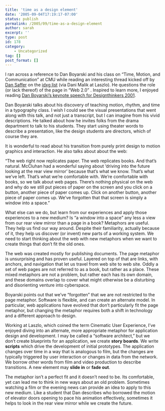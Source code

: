 ```yaml
---
title: 'time as a design element'
date: '2005-09-04T17:19:17-07:00'
status: publish
permalink: /2005/09/time-as-a-design-element
author: sarah
excerpt: ''
type: post
id: 178
category:
    - Uncategorized
tag: []
post_format: []
---
```

I ran across a reference to Dan Boyarski and his class on “Time, Motion, and Communication” at CMU while reading an interesting thread kicked off by [Dan Saffer](http://odannyboy.com/blog/) on the [idxg list](http://discuss.ixdg.org/) (via Dani Malik at Laszlo). He questions the role (or lack thereof) of the page in “Web 2.0” . Inspired to learn more, I enjoyed reading [Dan Boyarski’s keynote speech for Designthinkers 2001](http://www.designthinkers.com/pdf/dboyarski.pdf).

Dan Boyarski talks about his discovery of teaching motion, rhythm, and time in a typography class. I wish I could see the visual presentations that went along with this talk, and not just a transcript, but I can imagine from his vivid descriptions. He talked about how he invites folks from the drama department to talk to his students. They start using theater words to describe a presentation, like the design students are directors, which of course they are.

It is wonderful to read about his transition from purely print design to motion graphics and interaction. He also talks about about the web:

“The web right now replicates paper. The web replicates books. And that’s natural. McCluhan had a wonderful saying about ‘driving into the future looking at the rear view mirror’ because that’s what we know. That’s what we’ve left. That’s what we’re comfortable with. We’re comfortable with books, so we talk about web pages. There’s nothing physical on the web and why do we still put pieces of paper on the screen and you click on a button, another piece of paper comes up. Click on another button, another piece of paper comes up. We’ve forgotten that that screen is simply a window into a space.”

What else can we do, but learn from our experiences and apply those experiences to a new medium? Is “a window into a space” any less a view from our rear view mirror than a page in a book? Metaphors are useful. They help us find our way around. Despite their familiarity, actually because of it, they help us discover (or invent) new parts of a working system. We need to start thinking about the web with new metaphors when we want to create things that don’t fit the old ones.

The web was created mostly for publishing documents. The page metaphor is unsurprising and has proven useful. Layered on top of that are links, with anchors, and navigation that let us travel from web site to web site. Oddly a set of web pages are not referred to as a book, but rather as a place. These mixed metaphors are not a problem, but rather each has its own domain, and these domains overlap to cover what might otherwise be a disturbing and disorienting venture into cyberspace.

Boyarski points out that we’ve “forgotten” that we are not restricted to the page metaphor. Software is flexible, and can create an alternate model. In particular, web applications have evolved that don’t particularly fit the page metaphor, but changing the metaphor requires both a shift in technology and a different approach to design.

Working at Laszlo, which coined the term Cinematic User Experience, I’ve enjoyed diving into an alternate, more appropriate metaphor for application design and development. I may be called a “software architect,” but we don’t create blueprints for an application, we create **story boards**. We write **scripts** which drive the development of initial prototypes. The application changes over time in a way that is analogous to film, but the changes are typically triggered by user interaction or changes in data from the network. We borrow other words from film and video production to describe transitions. A new element may **slide in** or **fade out**.

The metaphor isn’t a perfect fit and it doesn’t need to be. Its comfortable, yet can lead me to think in new ways about an old problem. Sometimes watching a film or the evening news can provide an idea to apply to this new medium. Like a student that Dan describes who borrowed the motion of elevator doors opening to pace his animation effectively, sometimes it helps to look in the rear view mirror while we create the future.